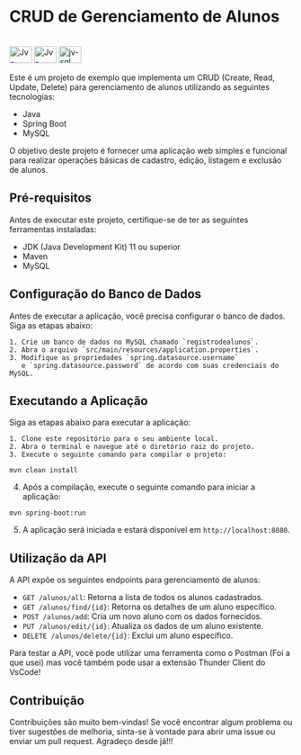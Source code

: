# CRUD de Gerenciamento de Alunos

<div><br>
  <img align="center" alt="Jv-Java" height="30" width="40" src="https://cdn.jsdelivr.net/gh/devicons/devicon/icons/java/java-original-wordmark.svg">
  <img align="center" alt="Jv-spring" height="30" width="40" src="https://cdn.jsdelivr.net/gh/devicons/devicon/icons/spring/spring-plain-wordmark.svg">

  <img align="center" alt="jv-sql" height="30" width="40" src="https://cdn.jsdelivr.net/gh/devicons/devicon/icons/mysql/mysql-original-wordmark.svg">
  
</div>
<br>
Este é um projeto de exemplo que implementa um CRUD (Create, Read, Update, Delete) para gerenciamento de alunos utilizando as seguintes tecnologias:

- Java
- Spring Boot
- MySQL

O objetivo deste projeto é fornecer uma aplicação web simples e funcional para realizar operações básicas de cadastro, edição, listagem e exclusão de alunos.

## Pré-requisitos

Antes de executar este projeto, certifique-se de ter as seguintes ferramentas instaladas:

- JDK (Java Development Kit) 11 ou superior
- Maven
- MySQL

## Configuração do Banco de Dados

Antes de executar a aplicação, você precisa configurar o banco de dados. Siga as etapas abaixo:

    1. Crie um banco de dados no MySQL chamado `registrodealunos`.
    2. Abra o arquivo `src/main/resources/application.properties`.
    3. Modifique as propriedades `spring.datasource.username` 
       e `spring.datasource.password` de acordo com suas credenciais do MySQL.

## Executando a Aplicação

Siga as etapas abaixo para executar a aplicação:

    1. Clone este repositório para o seu ambiente local.
    2. Abra o terminal e navegue até o diretório raiz do projeto.
    3. Execute o seguinte comando para compilar o projeto:

```shell
mvn clean install
```

4. Após a compilação, execute o seguinte comando para iniciar a aplicação:

```shell
mvn spring-boot:run
```

5. A aplicação será iniciada e estará disponível em `http://localhost:8080`.

## Utilização da API

A API expõe os seguintes endpoints para gerenciamento de alunos:

- `GET /alunos/all`: Retorna a lista de todos os alunos cadastrados.
- `GET /alunos/find/{id}`: Retorna os detalhes de um aluno específico.
- `POST /alunos/add`: Cria um novo aluno com os dados fornecidos.
- `PUT /alunos/edit/{id}`: Atualiza os dados de um aluno existente.
- `DELETE /alunos/delete/{id}`: Exclui um aluno específico.

Para testar a API, você pode utilizar uma ferramenta como o Postman (Foi a que usei) mas você também pode usar a extensão Thunder Client do VsCode!

## Contribuição

Contribuições são muito bem-vindas! Se você encontrar algum problema ou tiver sugestões de melhoria, sinta-se à vontade para abrir uma issue ou enviar um pull request. Agradeço desde já!!!
